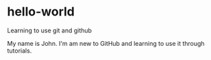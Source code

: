 # hello-world
Learning to use git and github

My name is John. I'm am new to GitHub and learning to use it through tutorials.
